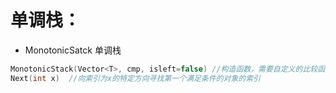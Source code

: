 # 单调栈：

-  MonotonicSatck 单调栈

``` C++
MonotonicStack(Vector<T>, cmp, isleft=false) //构造函数，需要自定义的比较函数，以及自定义向左或向右寻找
Next(int x)  //向索引为x的特定方向寻找第一个满足条件的对象的索引

```
